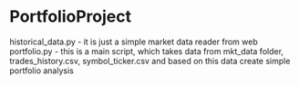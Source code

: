 # PortfolioProject
historical_data.py - it is just a simple market data reader from web
portfolio.py - this is a main script, which takes data from mkt_data folder, trades_history.csv, symbol_ticker.csv 
and based on this data create simple portfolio analysis
